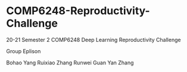 # COMP6248-Reproductivity-Challenge
20-21 Semester 2 COMP6248 Deep Learning Reproductivity Challenge 

Group Eplison

Bohao Yang
Ruixiao Zhang
Runwei Guan
Yan Zhang
